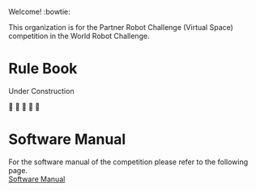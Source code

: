Welcome! :bowtie:

This organization is for the Partner Robot Challenge (Virtual Space) competition in the World Robot Challenge.  

# Rule Book

Under Construction

:construction_worker: :construction_worker: :construction_worker: :construction_worker: :construction_worker:


# Software Manual

For the software manual of the competition please refer to the following page.  
[Software Manual](SoftwareManual/SoftwareManual.md)
